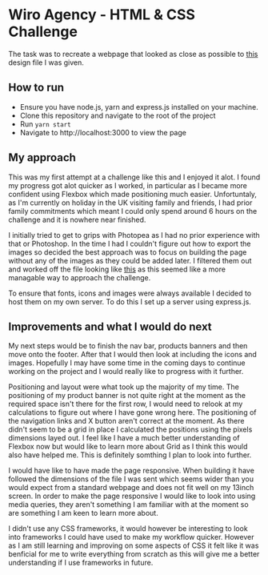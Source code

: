 # Wiro Agency - HTML & CSS Challenge

The task was to recreate a webpage that looked as close as possible to [this](https://user-images.githubusercontent.com/74301627/134665862-f82321f7-78ca-4265-9848-b3015050330c.jpg) design file I was given.

## How to run

- Ensure you have node.js, yarn and express.js installed on your machine.
- Clone this repository and navigate to the root of the project
- Run `yarn start`
- Navigate to http://localhost:3000 to view the page

## My approach

This was my first attempt at a challenge like this and I enjoyed it alot. I found my progress got alot quicker as I worked, in particular as I became more confident using Flexbox which made positioning much easier. Unfortuntaly, as I'm currently on holiday in the UK visiting family and friends, I had prior family commitments which meant I could only spend around 6 hours on the challenge and it is nowhere near finished.

I initially tried to get to grips with Photopea as I had no prior experience with that or Photoshop. In the time I had I couldn't figure out how to export the images so decided the best approach was to focus on building the page without any of the images as they could be added later. I filtered them out and worked off the file looking like [this](https://github.com/JLBrigham/wiro-agency/issues/1#issue-100635288) as this seemed like a more managable way to approach the challenge.

To ensure that fonts, icons and images were always available I decided to host them on my own server. To do this I set up a server using express.js.

## Improvements and what I would do next

My next steps would be to finish the nav bar, products banners and then move onto the footer. After that I would then look at including the icons and images. Hopefully I may have some time in the coming days to continue working on the project and I would really like to progress with it further.

Positioning and layout were what took up the majority of my time. The positioning of my product banner is not quite right at the moment as the required space isn't there for the first row, I would need to relook at my calculations to figure out where I have gone wrong here. The positioning of the navigation links and X button aren't correct at the moment. As there didn't seem to be a grid in place I calculated the positions using the pixels dimensions layed out. I feel like I have a much better understanding of Flexbox now but would like to learn more about Grid as I think this would also have helped me. This is definitely somthing I plan to look into further.

I would have like to have made the page responsive. When building it have followed the dimensions of the file I was sent which seems wider than you would expect from a standard webpage and does not fit well on my 13inch screen. In order to make the page responsive I would like to look into using media queries, they aren't something I am familiar with at the moment so are something I am keen to learn more about.

I didn't use any CSS frameworks, it would however be interesting to look into frameworks I could have used to make my workflow quicker. However as I am still learning and improving on some aspects of CSS it felt like it was benficial for me to write everything from scratch as this will give me a better understanding if I use frameworks in future.
